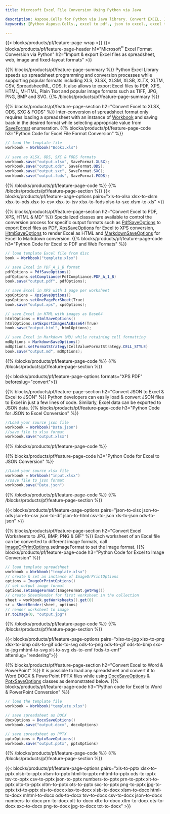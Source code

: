 ```yaml
---
title: Microsoft Excel File Conversion Using Python via Java

description: Aspose.Cells for Python via Java library. Convert EXCEL, JSON, PDF, XML, HTML, TXT, TSV, CSV, SQL and more formats with just few lines of Python code.
keywords: [Python Aspose.Cells., excel to pdf., json to excel., excel to json., csv to json., json to html., xml to excel and Convert files between various formats in Python]

---
```


{{< blocks/products/pf/feature-page-wrap >}}
{{< blocks/products/pf/feature-page-header h1="Microsoft<sup>&reg;</sup> Excel Format Conversion via Python" h2="Import & export Excel files as spreadsheet, web, image and fixed-layout formats" >}}

{{% blocks/products/pf/feature-page-summary %}}
Python Excel Library speeds up spreadsheet programming and conversion processes while supporting popular formats including XLS, XLSX, XLSM, XLSB, XLTX, XLTM, CSV, SpreadsheetML, ODS. It also allows to export Excel files to PDF, XPS, HTML, MHTML, Plain Text and popular image formats such as TIFF, JPG, PNG, BMP and SVG.
{{% /blocks/products/pf/feature-page-summary  %}}

{{% blocks/products/pf/feature-page-section  h2="Convert Excel to XLSX, ODS, SXC & FODS" %}}
Inter-conversion of spreadsheet format only requires loading a spreadsheet with an instance of [Workbook](https://reference.aspose.com/cells/python/asposecells.api/Workbook) and saving back in the desired format while selecting appropriate value from [SaveFormat](https://reference.aspose.com/cells/python/asposecells.api/saveformat) enumeration.
{{% blocks/products/pf/feature-page-code h3="Python Code for Excel File Format Conversion" %}}

```cs
// load the template file
workbook = Workbook("Book1.xls")
  
// save as XLSX, ODS, SXC & FODS formats
workbook.save("output.xlsx", SaveFormat.XLSX);
workbook.save("output.ods", SaveFormat.ODS);
workbook.save("output.sxc", SaveFormat.SXC);
workbook.save("output.fods", SaveFormat.FODS);
```
{{% /blocks/products/pf/feature-page-code  %}}
{{% /blocks/products/pf/feature-page-section %}}
{{< blocks/products/pf/feature-page-options pairs="xls-to-xlsx xlsx-to-xlsm xlsx-to-ods xlsx-to-csv xlsx-to-tsv xlsx-to-fods xlsx-to-sxc xlsm-to-xls" >}}


{{% blocks/products/pf/feature-page-section  h2="Convert Excel to PDF, XPS, HTML & MD" %}}
Specialized classes are available to control the conversion process for specific output formats such as [PdfSaveOptions](https://reference.aspose.com/cells/python/asposecells.api/PdfSaveOptions) to export Excel files as PDF, [XpsSaveOptions](https://reference.aspose.com/cells/python/asposecells.api/XpsSaveOptions) for Excel to XPS conversion, [HtmlSaveOptions](https://reference.aspose.com/cells/python/asposecells.api/HtmlSaveOptions) to render Excel as HTML and [MarkdownSaveOptions](https://reference.aspose.com/cells/python/asposecells.api/MarkdownSaveOptions) for Excel to Markdown conversion. 
{{% blocks/products/pf/feature-page-code h3="Python Code for Excel to PDF and Web Formats" %}}

```cs
// load template Excel file from disc
book = Workbook("template.xlsx")

// save Excel in PDF_A_1_B format
pdfOptions = PdfSaveOptions()
pdfOptions.setCompliance(PdfCompliance.PDF_A_1_B)
book.save("output.pdf", pdfOptions);

// save Excel in XPS with 1 page per worksheet
xpsOptions = XpsSaveOptions()
xpsOptions.setOnePagePerSheet(True)
book.save("output.xps", xpsOptions);

// save Excel in HTML with images as Base64
htmlOptions = HtmlSaveOptions()
htmlOptions.setExportImagesAsBase64(True)
book.save("output.html", htmlOptions);

// save Excel in Markdown (MD) while retaining cell formatting
mdOptions = MarkdownSaveOptions()
mdOptions.setFormatStrategy(CellValueFormatStrategy.CELL_STYLE)
book.save("output.md", mdOptions);
```
{{% /blocks/products/pf/feature-page-code  %}}
{{% /blocks/products/pf/feature-page-section %}}

{{< blocks/products/pf/feature-page-options formats="XPS PDF" beforeslug="convert">}}

{{% blocks/products/pf/feature-page-section  h2="Convert JSON to Excel & Excel to JSON" %}}
Python developers can easily load & convert JSON files to Excel in just a few lines of code. Similarly, Excel data can be exported to JSON data.
{{% blocks/products/pf/feature-page-code h3="Python Code for JSON to Excel Conversion" %}}
```cs
//Load your source json file
workbook = Workbook("Data.json")
//save file to xlsx format
workbook.save("output.xlsx")
```
{{% /blocks/products/pf/feature-page-code %}}

{{% blocks/products/pf/feature-page-code h3="Python Code for Excel to JSON Conversion" %}}
```cs
//Load your source xlsx file
workbook = Workbook("input.xlsx")
//save file to json format
workbook.save("Data.json")
```
{{% /blocks/products/pf/feature-page-code %}}
{{% /blocks/products/pf/feature-page-section %}}

{{< blocks/products/pf/feature-page-options pairs="json-to-xlsx json-to-ods json-to-csv json-to-dif json-to-html csv-to-json xls-to-json ods-to-json" >}}

{{% blocks/products/pf/feature-page-section  h2="Convert Excel Worksheets to JPG, BMP, PNG & GIF" %}}
Each worksheet of an Excel file can be converted to different image formats, call [ImageOrPrintOptions](https://reference.aspose.com/cells/python/asposecells.api/ImageOrPrintOptions).setImageFormat to set the image format. 
{{% blocks/products/pf/feature-page-code h3="Python Code for Excel to Image Conversion" %}}
```cs
// load template spreadsheet
workbook = Workbook("template.xlsx")
// create & set an instance of ImageOrPrintOptions
options = ImageOrPrintOptions()
// set output image format
options.setImageFormat(ImageFormat.getPng())
// create SheetRender for first worksheet in the collection
sheet = workbook.getWorksheets().get(0)
sr = SheetRender(sheet, options)
// render worksheet to image
sr.toImage(0, "output.jpg")
```
{{% /blocks/products/pf/feature-page-code %}}
{{% /blocks/products/pf/feature-page-section %}}

{{< blocks/products/pf/feature-page-options pairs="xlsx-to-jpg xlsx-to-png xlsx-to-bmp ods-to-gif ods-to-svg ods-to-png ods-to-gif ods-to-bmp sxc-to-jpg mhtml-to-svg xlt-to-svg xls-to-emf fods-to-emf" afterslug="rendering">}}

{{% blocks/products/pf/feature-page-section  h2="Convert Excel to Word & PowerPoint" %}}
It is possible to load any spreadsheet and convert it to Word DOCX & PowerPoint PPTX files while using [DocxSaveOptions](https://reference.aspose.com/cells/python/asposecells.api/DocxSaveOptions) & [PptxSaveOptions](https://reference.aspose.com/cells/python/asposecells.api/PptxSaveOptions) classes as demonstrated below.
{{% blocks/products/pf/feature-page-code h3="Python code for Excel to Word & PowerPoint Conversion" %}}
```cs
// load the template file
workbook = Workbook("template.xlsx")

// save spreadsheet as DOCX
docxOptions = DocxSaveOptions()
workbook.save("output.docx", docxOptions)

// save spreadsheet as PPTX
pptxOptions = PptxSaveOptions()
workbook.save("output.pptx", pptxOptions)
```
{{% /blocks/products/pf/feature-page-code %}}
{{% /blocks/products/pf/feature-page-section %}}

{{< blocks/products/pf/feature-page-options pairs="xls-to-pptx xlsx-to-pptx xlsb-to-pptx xlsm-to-pptx html-to-pptx mhtml-to-pptx ods-to-pptx tsv-to-pptx csv-to-pptx json-to-pptx numbers-to-pptx prn-to-pptx xlt-to-pptx xltx-to-pptx xltm-to-pptx ots-to-pptx sxc-to-pptx png-to-pptx jpg-to-pptx txt-to-pptx xls-to-docx xlsx-to-docx xlsb-to-docx xlsm-to-docx html-to-docx mhtml-to-docx ods-to-docx tsv-to-docx csv-to-docx json-to-docx numbers-to-docx prn-to-docx xlt-to-docx xltx-to-docx xltm-to-docx ots-to-docx sxc-to-docx png-to-docx jpg-to-docx txt-to-docx" >}}
